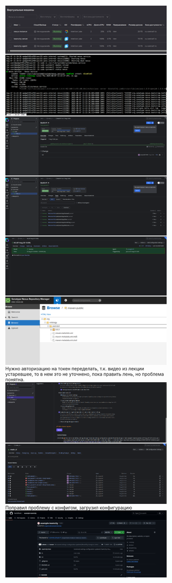 ![alt text](image-1.png)
![alt text](image.png)
![alt text](image-2.png)
![alt text](image-3.png)
![alt text](image-5.png)
![alt text](image-6.png)
Нужно авторизацию на токен переделать, т.к. видео из лекции устаревшее, то в нем это не уточнено, пока править лень, но проблема понятна.
![alt text](image-7.png)
![alt text](image-8.png)
Поправил проблему с конфигом, загрузил конфигурацию
![alt text](image-9.png)